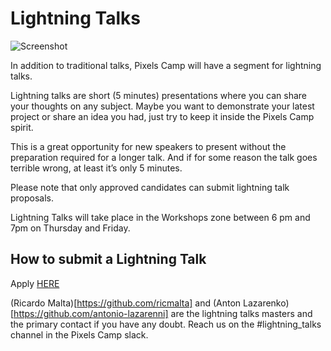 # Lightning Talks

![Screenshot](https://github.com/PixelsCamp/docs/blob/master/img/lightning.png?raw=true)

In addition to traditional talks, Pixels Camp will have a segment for lightning talks.

Lightning talks are short (5 minutes) presentations where you can share your thoughts on any subject. Maybe you want to demonstrate your latest project or share an idea you had, just try to keep it inside the Pixels Camp spirit.

This is a great opportunity for new speakers to present without the preparation required for a longer talk. And if for some reason the talk goes terrible wrong, at least it’s only 5 minutes.

Please note that only approved candidates can submit lightning talk proposals.

Lightning Talks will take place in the Workshops zone between 6 pm and 7pm on Thursday and Friday.

## How to submit a Lightning Talk

Apply [HERE](https://brpx.typeform.com/to/RtltP4)

(Ricardo Malta)[https://github.com/ricmalta] and (Anton Lazarenko)[https://github.com/antonio-lazarenni] are the lightning talks masters and the primary contact if you have any doubt. Reach us on the #lightning_talks channel in the Pixels Camp slack.
